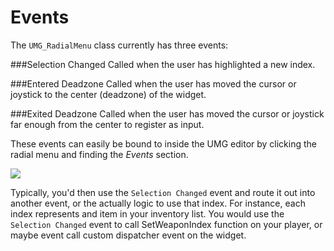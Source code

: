 # Events

The `UMG_RadialMenu` class currently has three events:

###Selection Changed
  Called when the user has highlighted a new index.

###Entered Deadzone
  Called when the user has moved the cursor or joystick to the center (deadzone) of the widget.

###Exited Deadzone
  Called when the user has moved the cursor or joystick far enough from the center to register as input.

These events can easily be bound to inside the UMG editor by clicking the radial menu and finding the *Events* section.

![](https://gyazo.com/e8c13b6ccb62e593e7fa440bc194ca70.png)

Typically, you'd then use the `Selection Changed` event and route it out into another event, or the actually logic to use
that index. For instance, each index represents and item in your inventory list. You would use the `Selection Changed` event
to call SetWeaponIndex function on your player, or maybe event call custom dispatcher event on the widget.
